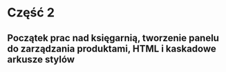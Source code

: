 <!SLIDE title-slide transition=fade>

# Część 2 #

<!SLIDE transition=fade>

## Początek prac nad księgarnią, tworzenie panelu do zarządzania produktami, HTML i kaskadowe arkusze stylów ##